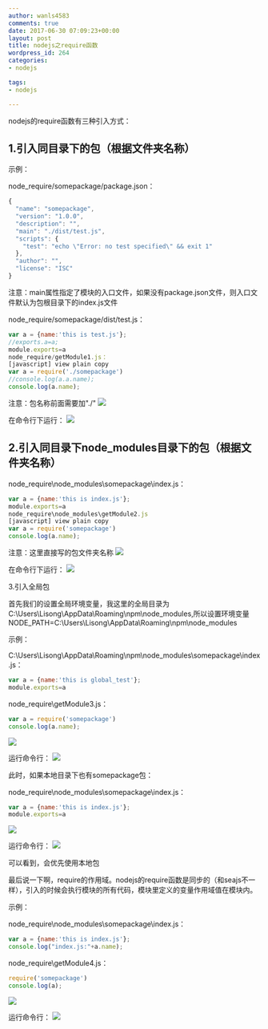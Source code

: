 ```yaml
---
author: wanls4583
comments: true
date: 2017-06-30 07:09:23+00:00
layout: post
title: nodejs之require函数
wordpress_id: 264
categories:
- nodejs

tags:
- nodejs

---
```


nodejs的require函数有三种引入方式：

## 1.引入同目录下的包（根据文件夹名称）

示例：

node_require/somepackage/package.json：
```javascript
{  
  "name": "somepackage",  
  "version": "1.0.0",  
  "description": "",  
  "main": "./dist/test.js",  
  "scripts": {  
    "test": "echo \"Error: no test specified\" && exit 1"  
  },  
  "author": "",  
  "license": "ISC"  
}  
```
注意：main属性指定了模块的入口文件，如果没有package.json文件，则入口文件默认为包根目录下的index.js文件

node_require/somepackage/dist/test.js：
```javascript
var a = {name:'this is test.js'};  
//exports.a=a;  
module.exports=a  
node_require/getModule1.js：
[javascript] view plain copy
var a = require('./somepackage')  
//console.log(a.a.name);  
console.log(a.name); 
``` 
注意：包名称前面需要加"./"
![](http://img.blog.csdn.net/20170126224410471?watermark/2/text/aHR0cDovL2Jsb2cuY3Nkbi5uZXQvYTQwOTA1MTk4Nw==/font/5a6L5L2T/fontsize/400/fill/I0JBQkFCMA==/dissolve/70/gravity/Center)

在命令行下运行：
![](http://img.blog.csdn.net/20170126224511035?watermark/2/text/aHR0cDovL2Jsb2cuY3Nkbi5uZXQvYTQwOTA1MTk4Nw==/font/5a6L5L2T/fontsize/400/fill/I0JBQkFCMA==/dissolve/70/gravity/Center)

## 2.引入同目录下node_modules目录下的包（根据文件夹名称）
node_require\node_modules\somepackage\index.js：
```javascript
var a = {name:'this is index.js'};  
module.exports=a  
node_require\node_modules\getModule2.js
[javascript] view plain copy
var a = require('somepackage')  
console.log(a.name);  
```
注意：这里直接写的包文件夹名称
![](http://img.blog.csdn.net/20170126225307046?watermark/2/text/aHR0cDovL2Jsb2cuY3Nkbi5uZXQvYTQwOTA1MTk4Nw==/font/5a6L5L2T/fontsize/400/fill/I0JBQkFCMA==/dissolve/70/gravity/Center)

在命令行下运行：
![](http://img.blog.csdn.net/20170126225353656?watermark/2/text/aHR0cDovL2Jsb2cuY3Nkbi5uZXQvYTQwOTA1MTk4Nw==/font/5a6L5L2T/fontsize/400/fill/I0JBQkFCMA==/dissolve/70/gravity/Center)

3.引入全局包

首先我们的设置全局环境变量，我这里的全局目录为C:\Users\Lisong\AppData\Roaming\npm\node_modules,所以设置环境变量NODE_PATH=C:\Users\Lisong\AppData\Roaming\npm\node_modules

示例：

C:\Users\Lisong\AppData\Roaming\npm\node_modules\somepackage\index.js：
```javascript
var a = {name:'this is global_test'};  
module.exports=a  
```
node_require\getModule3.js：
```javascript
var a = require('somepackage')  
console.log(a.name);  
```
![](http://img.blog.csdn.net/20170126230713096?watermark/2/text/aHR0cDovL2Jsb2cuY3Nkbi5uZXQvYTQwOTA1MTk4Nw==/font/5a6L5L2T/fontsize/400/fill/I0JBQkFCMA==/dissolve/70/gravity/Center)

运行命令行：
![](http://img.blog.csdn.net/20170126230610063?watermark/2/text/aHR0cDovL2Jsb2cuY3Nkbi5uZXQvYTQwOTA1MTk4Nw==/font/5a6L5L2T/fontsize/400/fill/I0JBQkFCMA==/dissolve/70/gravity/Center)

此时，如果本地目录下也有somepackage包：

node_require\node_modules\somepackage\index.js：
```javascript
var a = {name:'this is index.js'};  
module.exports=a  
```
![](http://img.blog.csdn.net/20170126231119523?watermark/2/text/aHR0cDovL2Jsb2cuY3Nkbi5uZXQvYTQwOTA1MTk4Nw==/font/5a6L5L2T/fontsize/400/fill/I0JBQkFCMA==/dissolve/70/gravity/Center)

运行命令行：
![](http://img.blog.csdn.net/20170126231210508?watermark/2/text/aHR0cDovL2Jsb2cuY3Nkbi5uZXQvYTQwOTA1MTk4Nw==/font/5a6L5L2T/fontsize/400/fill/I0JBQkFCMA==/dissolve/70/gravity/Center)

可以看到，会优先使用本地包

最后说一下啊，require的作用域。nodejs的require函数是同步的（和seajs不一样），引入的时候会执行模块的所有代码，模块里定义的变量作用域值在模块内。

示例：

node_require\node_modules\somepackage\index.js：
```javascript
var a = {name:'this is index.js'};  
console.log("index.js:"+a.name);  
```
node_require\getModule4.js：
```javascript
require('somepackage')  
console.log(a);  
```
![](http://img.blog.csdn.net/20170127140656608?watermark/2/text/aHR0cDovL2Jsb2cuY3Nkbi5uZXQvYTQwOTA1MTk4Nw==/font/5a6L5L2T/fontsize/400/fill/I0JBQkFCMA==/dissolve/70/gravity/Center)

运行命令行：
![](http://img.blog.csdn.net/20170127141015657?watermark/2/text/aHR0cDovL2Jsb2cuY3Nkbi5uZXQvYTQwOTA1MTk4Nw==/font/5a6L5L2T/fontsize/400/fill/I0JBQkFCMA==/dissolve/70/gravity/Center)

